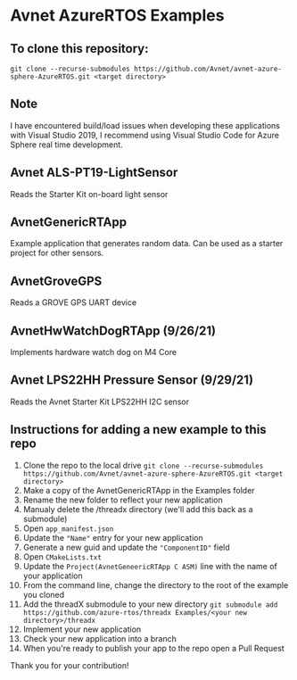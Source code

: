 # Avnet AzureRTOS Examples
## To clone this repository:
```
git clone --recurse-submodules https://github.com/Avnet/avnet-azure-sphere-AzureRTOS.git <target directory>
```
## Note
I have encountered build/load issues when developing these applications with Visual Studio 2019, I recommend using Visual Studio Code for Azure Sphere real time development.

## Avnet ALS-PT19-LightSensor
Reads the Starter Kit on-board light sensor
## AvnetGenericRTApp
Example application that generates random data.  Can be used as a starter project for other sensors.
## AvnetGroveGPS
Reads a GROVE GPS UART device
## AvnetHwWatchDogRTApp (9/26/21)
Implements hardware watch dog on M4 Core
## Avnet LPS22HH Pressure Sensor (9/29/21)
Reads the Avnet Starter Kit LPS22HH I2C sensor 

## Instructions for adding a new example to this repo
1. Clone the repo to the local drive ```git clone --recurse-submodules https://github.com/Avnet/avnet-azure-sphere-AzureRTOS.git <target directory>```
2. Make a copy of the AvnetGenericRTApp in the Examples folder
3. Rename the new folder to reflect your new application
4. Manualy delete the /threadx directory (we'll add this back as a submodule)
6. Open ```app_manifest.json```
7. Update the ```"Name"``` entry for your new application
8. Generate a new guid and update the ```"ComponentID"``` field
9. Open ```CMakeLists.txt```
10. Update the ```Project(AvnetGeneericRTApp C ASM)``` line with the name of your application
11. From the command line, change the directory to the root of the example you cloned
12. Add the threadX submodule to your new directory ```git submodule add https://github.com/azure-rtos/threadx Examples/<your new directory>/threadx```
13. Implement your new application
14. Check your new application into a branch
15. When you're ready to publish your app to the repo open a Pull Request

Thank you for your contribution!
 

